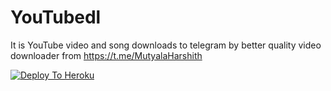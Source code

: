 # YouTubedl
It is YouTube video and song downloads to telegram by better quality video downloader from https://t.me/MutyalaHarshith


[![Deploy To Heroku](https://www.herokucdn.com/deploy/button.svg)](https://heroku.com/deploy?template=https://github.com/MutyalaHarshith/YouTubedl)
